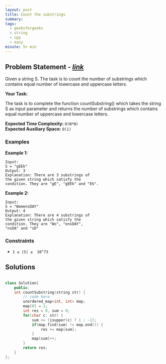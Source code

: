 ```yaml
---
layout: post
title: Count the substrings
summary:
tags:
  - geeksforgeeks
  - string
  - cpp
  - easy
minute: 5+ min
---
```


## Problem Statement - [_link_](https://practice.geeksforgeeks.org/problems/839d6ba2c2e4c669ba9d9d9f32ad20118937284e/1)

Given a string S. The task is to count the number of substrings which contains equal number of lowercase and uppercase letters. 

**Your Task:**

The task is to complete the function countSubstring() which takes the string S as input parameter and returns the number of substrings which contains equal number of uppercase and lowercase letters.

**Expected Time Complexity:** `O(N*N)`  
**Expected Auxiliary Space:** `O(1)`

### Examples

**Example 1:**

```
Input:
S = "gEEk"
Output: 3
Explanation: There are 3 substrings of
the given string which satisfy the
condition. They are "gE", "gEEk" and "Ek".
```

**Example 2:**

```
Input:
S = "WomensDAY"
Output: 4
Explanation: There are 4 substrings of 
the given string which satisfy the
condition. They are "Wo", "ensDAY", 
"nsDA" and "sD"
```

### Constraints

- `1 ≤ |S| ≤  10^73`

## Solutions

```cpp

class Solution{
    public:
    int countSubstring(string str) {
        // code here
        unordered_map<int, int> map;
        map[0] = 1;
        int res = 0, sum = 0;
        for(char c: str) {
            sum += (isupper(c) ? 1 : -1);
            if(map.find(sum) != map.end()) {
                res += map[sum];
            }
            map[sum]++;
        }
        return res;
    }
};

```
